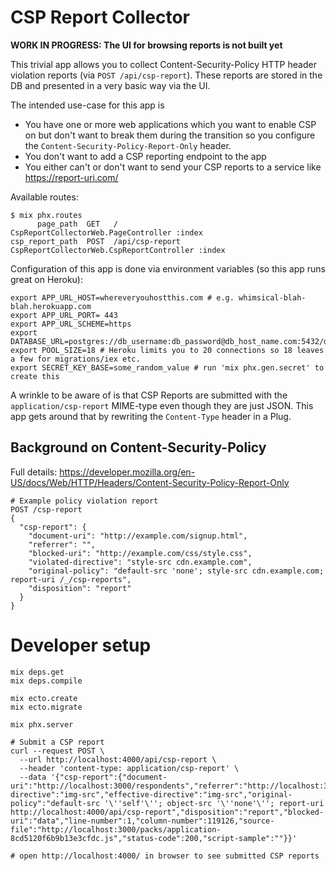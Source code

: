 # CSP Report Collector

**WORK IN PROGRESS: The UI for browsing reports is not built yet**

This trivial app allows you to collect Content-Security-Policy HTTP header
violation reports (via `POST /api/csp-report`). These reports are stored in the
DB and presented in a very basic way via the UI.

The intended use-case for this app is

* You have one or more web applications which you want to enable CSP on but don't want to break them during the transition so you configure the `Content-Security-Policy-Report-Only` header.
* You don't want to add a CSP reporting endpoint to the app
* You either can't or don't want to send your CSP reports to a service like https://report-uri.com/

Available routes:

```
$ mix phx.routes
      page_path  GET   /                CspReportCollectorWeb.PageController :index
csp_report_path  POST  /api/csp-report  CspReportCollectorWeb.CspReportController :index
```

Configuration of this app is done via environment variables (so this app runs great on Heroku):

```
export APP_URL_HOST=whereveryouhostthis.com # e.g. whimsical-blah-blah.herokuapp.com
export APP_URL_PORT= 443
export APP_URL_SCHEME=https
export DATABASE_URL=postgres://db_username:db_password@db_host_name.com:5432/db_name
export POOL_SIZE=18 # Heroku limits you to 20 connections so 18 leaves a few for migrations/iex etc.
export SECRET_KEY_BASE=some_random_value # run 'mix phx.gen.secret' to create this
```

A wrinkle to be aware of is that CSP Reports are submitted with the
`application/csp-report` MIME-type even though they are just JSON. This app
gets around that by rewriting the `Content-Type` header in a Plug.

## Background on Content-Security-Policy

Full details: https://developer.mozilla.org/en-US/docs/Web/HTTP/Headers/Content-Security-Policy-Report-Only

```
# Example policy violation report
POST /csp-report
{
  "csp-report": {
    "document-uri": "http://example.com/signup.html",
    "referrer": "",
    "blocked-uri": "http://example.com/css/style.css",
    "violated-directive": "style-src cdn.example.com",
    "original-policy": "default-src 'none'; style-src cdn.example.com; report-uri /_/csp-reports",
    "disposition": "report"
  }
}
```

# Developer setup


```
mix deps.get
mix deps.compile

mix ecto.create
mix ecto.migrate

mix phx.server

# Submit a CSP report
curl --request POST \
  --url http://localhost:4000/api/csp-report \
  --header 'content-type: application/csp-report' \
  --data '{"csp-report":{"document-uri":"http://localhost:3000/respondents","referrer":"http://localhost:3000/assessments/3/edit","violated-directive":"img-src","effective-directive":"img-src","original-policy":"default-src '\''self'\''; object-src '\''none'\''; report-uri http://localhost:4000/api/csp-report","disposition":"report","blocked-uri":"data","line-number":1,"column-number":119126,"source-file":"http://localhost:3000/packs/application-8cd5120f6b9b13e3cfdc.js","status-code":200,"script-sample":""}}'

# open http://localhost:4000/ in browser to see submitted CSP reports
```
